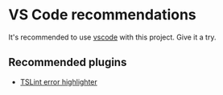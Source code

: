 # VS Code recommendations

It's recommended to use [vscode](https://code.visualstudio.com/) with this project. Give it a try.

## Recommended plugins

* [TSLint error highlighter](https://marketplace.visualstudio.com/items?itemName=ms-vscode.vscode-typescript-tslint-plugin)
<!-- * https://marketplace.visualstudio.com/items?itemName=msjsdiag.debugger-for-chrome -->
